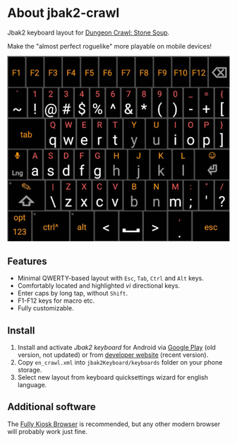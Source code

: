 # About jbak2-crawl

Jbak2 keyboard layout for [Dungeon Crawl: Stone Soup](http://https://crawl.develz.org).

Make the "almost perfect roguelike" more playable on mobile devices!

![Screenshot](https://raw.githubusercontent.com/roman-yagodin/jbak2-crawl/master/1.jpg "jbak2-crawl keyboard layout with Notebook skin")

## Features

- Minimal QWERTY-based layout with `Esc`, `Tab`, `Ctrl` and `Alt` keys.
- Comfortably located and highlighted *vi* directional keys.
- Enter caps by long tap, without `Shift`.
- F1-F12 keys for macro etc.
- Fully customizable.

## Install

1. Install and activate *Jbak2 keyboard* for Android via [Google Play](https://play.google.com/store/apps/details?id=com.jbak2.JbakKeyboard) (old version, not updated) or from [developer website](https://jbak2.ucoz.net/load/) (recent version).
2. Copy `en_crawl.xml` into `jbak2Keyboard/keyboards` folder on your phone storage.
3. Select new layout from keyboard quicksettings wizard for english language.

## Additional software

The [Fully Kiosk Browser](https://play.google.com/store/apps/details?id=de.ozerov.fully&gl=US) is recommended, but any other modern browser will probably work just fine.
